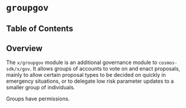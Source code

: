 
# `groupgov`

## Table of Contents

## Overview

The `x/groupgov` module is an additional governance module to `cosmos-sdk/x/gov`. It allows groups of accounts to vote on and enact proposals, mainly to allow certain proposal types to be decided on quickly in emergency situations, or to delegate low risk parameter updates to a smaller group of individuals.

Groups have permissions.
